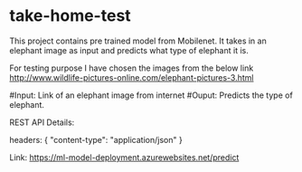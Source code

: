 # take-home-test

This project contains pre trained model from Mobilenet. 
It takes in an elephant image as input and predicts what type of elephant it is.

For testing purpose I have chosen the images from the below link
http://www.wildlife-pictures-online.com/elephant-pictures-3.html


#Input: Link of an elephant image from internet
#Ouput: Predicts the type of elephant.

REST API Details:

headers:
{
	"content-type": "application/json"
}


Link:
https://ml-model-deployment.azurewebsites.net/predict
